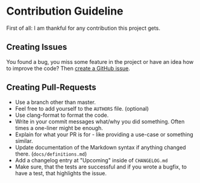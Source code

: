 # Contribution Guideline

First of all: I am thankful for any contribution this project gets.

## Creating Issues

You found a bug, you miss some feature in the project or have an idea how to
improve the code? Then [create a GitHub issue](https://github.com/progsource/maddy/issues/new).

## Creating Pull-Requests

* Use a branch other than master.
* Feel free to add yourself to the `AUTHORS` file. (optional)
* Use clang-format to format the code.
* Write in your commit messages what/why you did something. Often times a one-liner might be enough.
* Explain for what your PR is for - like providing a use-case or something similar.
* Update documentation of the Markdown syntax if anything changed there. (`docs/definitions.md`)
* Add a changelog entry at "Upcoming" inside of `CHANGELOG.md`
* Make sure, that the tests are successful and if you wrote a bugfix, to have a test, that highlights the issue.
